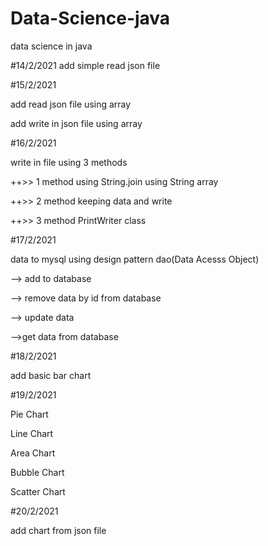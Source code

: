 # Data-Science-java
data science in java

#14/2/2021
add simple read json file

#15/2/2021

add read json file using array

add write in json file using array

#16/2/2021

write in file using 3 methods

++>> 1 method using
     String.join
     using String array
     
++>> 2 method keeping data and write

++>> 3 method PrintWriter class

#17/2/2021

data to mysql using design pattern dao(Data Acesss Object)

--> add to database
 
--> remove data by id from database

--> update data 

-->get data from database

#18/2/2021

add basic bar chart

#19/2/2021

Pie Chart

Line Chart

Area Chart

Bubble Chart

Scatter Chart

#20/2/2021

add chart from json file
